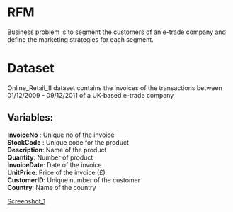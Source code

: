 # RFM

Business problem is to segment the customers of an e-trade company and define the marketing
strategies for each segment.

# Dataset

Online_Retail_II dataset contains the invoices of the transactions between 01/12/2009 - 09/12/2011 of a UK-based e-trade company

## Variables:

**InvoiceNo** : Unique no of the invoice \
**StockCode** : Unique code for the product\
**Description**: Name of the product\
**Quantity**: Number of product\
**InvoiceDate**: Date of the invoice\
**UnitPrice**: Price of the invoice (£)\
**CustomerID**: Unique number of the customer\
**Country**: Name of the country

[Screenshot_1](https://user-images.githubusercontent.com/31575542/133003864-3b56f15a-75d5-4c47-8651-c43daee98898.jpg)
